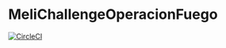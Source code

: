 # MeliChallengeOperacionFuego
[![CircleCI](https://circleci.com/gh/danielDaleman/MeliChallengeOperacionFuego.svg?style=svg)](https://circleci.com/gh/danielDaleman/MeliChallengeOperacionFuego)
